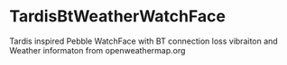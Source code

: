 # TardisBtWeatherWatchFace
Tardis inspired Pebble WatchFace with BT connection loss vibraiton and Weather informaton from openweathermap.org
